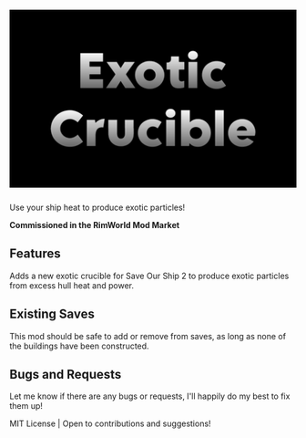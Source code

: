 # ![Exotic Crucible](./About/Preview.png)

Use your ship heat to produce exotic particles!

**Commissioned in the RimWorld Mod Market**

## Features

Adds a new exotic crucible for Save Our Ship 2 to produce exotic particles from excess hull heat and power.

## Existing Saves

This mod should be safe to add or remove from saves, as long as none of the buildings have been constructed.

## Bugs and Requests

Let me know if there are any bugs or requests, I'll happily do my best to fix them up!

MIT License | Open to contributions and suggestions!
